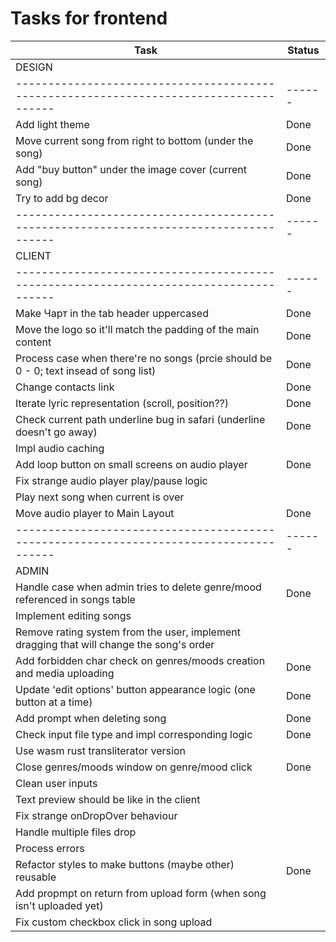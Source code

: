 # Tasks for frontend

| Task                                                                                     | Status |
| ---------------------------------------------------------------------------------------- | ------ |
| DESIGN                                                                                   |        |
| --------------------------------------------------------------------------------------   | ------ |
| Add light theme                                                                          | Done   |
| Move current song from right to bottom (under the song)                                  | Done   |
| Add "buy button" under the image cover (current song)                                    | Done   |
| Try to add bg decor                                                                      | Done   |
| --------------------------------------------------------------------------------------   | ------ |
| CLIENT                                                                                   |        |
| --------------------------------------------------------------------------------------   | ------ |
| Make Чарт in the tab header uppercased                                                   | Done   |
| Move the logo so it'll match the padding of the main content                             | Done   |
| Process case when there're no songs (prcie should be 0 - 0; text insead of song list)    | Done   |
| Change contacts link                                                                     | Done   |
| Iterate lyric representation (scroll, position??)                                        | Done   |
| Check current path underline bug in safari (underline doesn't go away)                   | Done   |
| Impl audio caching                                                                       |        |
| Add loop button on small screens on audio player                                         | Done   |
| Fix strange audio player play/pause logic                                                |        |
| Play next song when current is over                                                      |        |
| Move audio player to Main Layout                                                         | Done   |
| --------------------------------------------------------------------------------------   | ------ |
| ADMIN                                                                                    |        |
| Handle case when admin tries to delete genre/mood referenced in songs table              | Done   |
| Implement editing songs                                                                  |        |
| Remove rating system from the user, implement dragging that will change the song's order |        |
| Add forbidden char check on genres/moods creation and media uploading                    | Done   |
| Update 'edit options' button appearance logic (one button at a time)                     | Done   |
| Add prompt when deleting song                                                            | Done   |
| Check input file type and impl corresponding logic                                       | Done   |
| Use wasm rust transliterator version                                                     |        |
| Close genres/moods window on genre/mood click                                            | Done   |
| Clean user inputs                                                                        |        |
| Text preview should be like in the client                                                |        |
| Fix strange onDropOver behaviour                                                         |        |
| Handle multiple files drop                                                               |        |
| Process errors                                                                           |        |
| Refactor styles to make buttons (maybe other) reusable                                   | Done   |
| Add propmpt on return from upload form (when song isn't uploaded yet)                    |        |
| Fix custom checkbox click in song upload                                                 |        |
